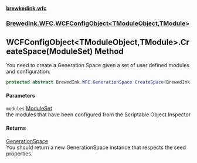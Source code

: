 #### [brewkedink.wfc](index.md 'index')
### [BrewedInk.WFC](BrewedInk_WFC.md 'BrewedInk.WFC').[WCFConfigObject&lt;TModuleObject,TModule&gt;](WCFConfigObject_TModuleObject_TModule_.md 'BrewedInk.WFC.WCFConfigObject&lt;TModuleObject,TModule&gt;')
## WCFConfigObject&lt;TModuleObject,TModule&gt;.CreateSpace(ModuleSet) Method
You need to create a Generation Space given a set of user defined modules and configuration.   
```csharp
protected abstract BrewedInk.WFC.GenerationSpace CreateSpace(BrewedInk.WFC.ModuleSet modules);
```
#### Parameters
<a name='BrewedInk_WFC_WCFConfigObject_TModuleObject_TModule__CreateSpace(BrewedInk_WFC_ModuleSet)_modules'></a>
`modules` [ModuleSet](ModuleSet.md 'BrewedInk.WFC.ModuleSet')  
the modules that have been configured from the Scriptable Object Inspector
  
#### Returns
[GenerationSpace](GenerationSpace.md 'BrewedInk.WFC.GenerationSpace')  
You should return a new GenerationSpace instance that respects the seed properties. 
